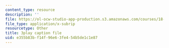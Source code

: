 ```yaml
---
content_type: resource
description: ''
file: https://ol-ocw-studio-app-production.s3.amazonaws.com/courses/18-s997-introduction-to-matlab-programming-fall-2011/e355b83bf14f96e63fe454b5de1c1e87_OisFNNzz3xQ.srt
file_type: application/x-subrip
resourcetype: Other
title: 3play caption file
uid: e355b83b-f14f-96e6-3fe4-54b5de1c1e87
---
```

